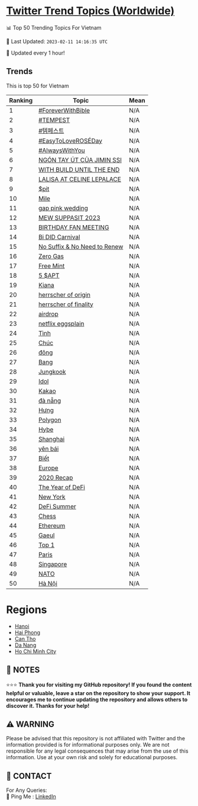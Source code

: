 [Twitter Trend Topics (Worldwide)](https://github.com/ErcinDedeoglu/Twitter-Trend-Topics)
==========


📊 Top 50 Trending Topics For Vietnam

📆 Last Updated: `2023-02-11 14:16:35 UTC`

🔧 Updated every 1 hour!


## Trends

This is top 50 for Vietnam

| Ranking | Topic | Mean |
| ------- | ------------ | ------------ |
| 1 | [#ForeverWithBible](http://twitter.com/search?q=%23ForeverWithBible) | N/A |
| 2 | [#TEMPEST](http://twitter.com/search?q=%23TEMPEST) | N/A |
| 3 | [#템페스트](http://twitter.com/search?q=%23%ed%85%9c%ed%8e%98%ec%8a%a4%ed%8a%b8) | N/A |
| 4 | [#EasyToLoveROSÉDay](http://twitter.com/search?q=%23EasyToLoveROS%c3%89Day) | N/A |
| 5 | [#AlwaysWithYou](http://twitter.com/search?q=%23AlwaysWithYou) | N/A |
| 6 | [NGÓN TAY ÚT CỦA JIMIN SSI](http://twitter.com/search?q=NG%c3%93N+TAY+%c3%9aT+C%e1%bb%a6A+JIMIN+SSI) | N/A |
| 7 | [WITH BUILD UNTIL THE END](http://twitter.com/search?q=WITH+BUILD+UNTIL+THE+END) | N/A |
| 8 | [LALISA AT CELINE LEPALACE](http://twitter.com/search?q=LALISA+AT+CELINE+LEPALACE) | N/A |
| 9 | [$pit](http://twitter.com/search?q=%24pit) | N/A |
| 10 | [Mile](http://twitter.com/search?q=Mile) | N/A |
| 11 | [gap pink wedding](http://twitter.com/search?q=gap+pink+wedding) | N/A |
| 12 | [MEW SUPPASIT 2023](http://twitter.com/search?q=MEW+SUPPASIT+2023) | N/A |
| 13 | [BIRTHDAY FAN MEETING](http://twitter.com/search?q=BIRTHDAY+FAN+MEETING) | N/A |
| 14 | [Bi DID Carnival](http://twitter.com/search?q=Bi+DID+Carnival) | N/A |
| 15 | [️No Suffix & No Need to Renew](http://twitter.com/search?q=%ef%b8%8fNo+Suffix+%26+No+Need+to+Renew) | N/A |
| 16 | [Zero Gas](http://twitter.com/search?q=Zero+Gas) | N/A |
| 17 | [Free Mint](http://twitter.com/search?q=Free+Mint) | N/A |
| 18 | [5 $APT](http://twitter.com/search?q=5+%24APT) | N/A |
| 19 | [Kiana](http://twitter.com/search?q=Kiana) | N/A |
| 20 | [herrscher of origin](http://twitter.com/search?q=herrscher+of+origin) | N/A |
| 21 | [herrscher of finality](http://twitter.com/search?q=herrscher+of+finality) | N/A |
| 22 | [airdrop](http://twitter.com/search?q=airdrop) | N/A |
| 23 | [netflix eggsplain](http://twitter.com/search?q=netflix+eggsplain) | N/A |
| 24 | [Tình](http://twitter.com/search?q=T%c3%acnh) | N/A |
| 25 | [Chúc](http://twitter.com/search?q=Ch%c3%bac) | N/A |
| 26 | [đông](http://twitter.com/search?q=%c4%91%c3%b4ng) | N/A |
| 27 | [Bang](http://twitter.com/search?q=Bang) | N/A |
| 28 | [Jungkook](http://twitter.com/search?q=Jungkook) | N/A |
| 29 | [Idol](http://twitter.com/search?q=Idol) | N/A |
| 30 | [Kakao](http://twitter.com/search?q=Kakao) | N/A |
| 31 | [đà nẵng](http://twitter.com/search?q=%c4%91%c3%a0+n%e1%ba%b5ng) | N/A |
| 32 | [Hưng](http://twitter.com/search?q=H%c6%b0ng) | N/A |
| 33 | [Polygon](http://twitter.com/search?q=Polygon) | N/A |
| 34 | [Hybe](http://twitter.com/search?q=Hybe) | N/A |
| 35 | [Shanghai](http://twitter.com/search?q=Shanghai) | N/A |
| 36 | [yên bái](http://twitter.com/search?q=y%c3%aan+b%c3%a1i) | N/A |
| 37 | [Biết](http://twitter.com/search?q=Bi%e1%ba%bft) | N/A |
| 38 | [Europe](http://twitter.com/search?q=Europe) | N/A |
| 39 | [2020 Recap](http://twitter.com/search?q=2020+Recap) | N/A |
| 40 | [The Year of DeFi](http://twitter.com/search?q=The+Year+of+DeFi) | N/A |
| 41 | [New York](http://twitter.com/search?q=New+York) | N/A |
| 42 | [DeFi Summer](http://twitter.com/search?q=DeFi+Summer) | N/A |
| 43 | [Chess](http://twitter.com/search?q=Chess) | N/A |
| 44 | [Ethereum](http://twitter.com/search?q=Ethereum) | N/A |
| 45 | [Gaeul](http://twitter.com/search?q=Gaeul) | N/A |
| 46 | [Top 1](http://twitter.com/search?q=Top+1) | N/A |
| 47 | [Paris](http://twitter.com/search?q=Paris) | N/A |
| 48 | [Singapore](http://twitter.com/search?q=Singapore) | N/A |
| 49 | [NATO](http://twitter.com/search?q=NATO) | N/A |
| 50 | [Hà Nội](http://twitter.com/search?q=H%c3%a0+N%e1%bb%99i) | N/A |



# Regions

* [Hanoi](</Vietnam/Hanoi.md>)
* [Hai Phong](</Vietnam/Hai Phong.md>)
* [Can Tho](</Vietnam/Can Tho.md>)
* [Da Nang](</Vietnam/Da Nang.md>)
* [Ho Chi Minh City](</Vietnam/Ho Chi Minh City.md>)



## 📝 NOTES

⭐⭐⭐ **Thank you for visiting my GitHub repository! If you found the content helpful or valuable, leave a star on the repository to show your support. It encourages me to continue updating the repository and allows others to discover it. Thanks for your help!**


## ⚠️ WARNING

Please be advised that this repository is not affiliated with Twitter and the information provided is for informational purposes only. We are not responsible for any legal consequences that may arise from the use of this information. Use at your own risk and solely for educational purposes.


## 📨 CONTACT

 For Any Queries:  
            🏓 Ping Me : [LinkedIn](https://www.linkedin.com/in/ercindedeoglu/)
